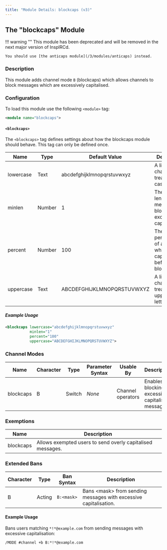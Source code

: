 ```yaml
---
title: "Module Details: blockcaps (v3)"
---
```


## The "blockcaps" Module

!!! warning ""
    This module has been deprecated and will be removed in the next major version of InspIRCd.

    You should use [the anticaps module](/3/modules/anticaps) instead.

### Description

This module adds channel mode `B` (blockcaps) which allows channels to block messages which are excessively capitalised.

### Configuration

To load this module use the following `<module>` tag:

```xml
<module name="blockcaps">
```

#### `<blockcaps>`

The `<blockcaps>` tag defines settings about how the blockcaps module should behave. This tag can only be defined once.

Name      | Type   | Default Value              | Description
--------- | ------ | -------------------------- | -----------
lowercase | Text   | abcdefghijklmnopqrstuvwxyz | A list of characters to treat as lower case letters.
minlen    | Number | 1                          | The minimum length of a message to block excessive capitalisation.
percent   | Number | 100                        | The percentage of a message which can be capitalised before it is blocked.
uppercase | Text   | ABCDEFGHIJKLMNOPQRSTUVWXYZ | A list of characters to treat as upper case letters.

##### Example Usage

```xml
<blockcaps lowercase="abcdefghijklmnopqrstuvwxyz"
           minlen="1"
           percent="100"
           uppercase="ABCDEFGHIJKLMNOPQRSTUVWXYZ">
```

### Channel Modes

Name      | Character | Type   | Parameter Syntax | Usable By         | Description
--------- | --------- | ------ | ---------------- | ----------------- | -----------
blockcaps | B         | Switch | *None*           | Channel operators | Enables blocking excessively capitalised messages.

### Exemptions

Name      | Description
--------- | -----------
blockcaps | Allows exempted users to send overly capitalised messages.

### Extended Bans

Character | Type   | Ban Syntax | Description
--------- | ------ | ---------- | -----------
B         | Acting | `B:<mask>` | Bans &lt;mask&gt; from sending messages with excessive capitalisation.

#### Example Usage

Bans users matching `*!*@example.com` from sending messages with excessive capitalisation:

```plaintext
/MODE #channel +b B:*!*@example.com
```
